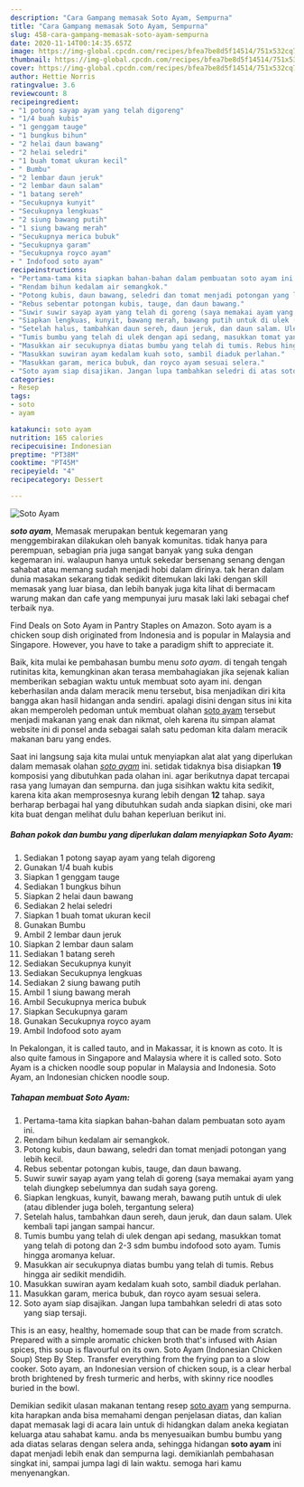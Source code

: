 ```yaml
---
description: "Cara Gampang memasak Soto Ayam, Sempurna"
title: "Cara Gampang memasak Soto Ayam, Sempurna"
slug: 458-cara-gampang-memasak-soto-ayam-sempurna
date: 2020-11-14T00:14:35.657Z
image: https://img-global.cpcdn.com/recipes/bfea7be8d5f14514/751x532cq70/soto-ayam-foto-resep-utama.jpg
thumbnail: https://img-global.cpcdn.com/recipes/bfea7be8d5f14514/751x532cq70/soto-ayam-foto-resep-utama.jpg
cover: https://img-global.cpcdn.com/recipes/bfea7be8d5f14514/751x532cq70/soto-ayam-foto-resep-utama.jpg
author: Hettie Norris
ratingvalue: 3.6
reviewcount: 8
recipeingredient:
- "1 potong sayap ayam yang telah digoreng"
- "1/4 buah kubis"
- "1 genggam tauge"
- "1 bungkus bihun"
- "2 helai daun bawang"
- "2 helai seledri"
- "1 buah tomat ukuran kecil"
- " Bumbu"
- "2 lembar daun jeruk"
- "2 lembar daun salam"
- "1 batang sereh"
- "Secukupnya kunyit"
- "Secukupnya lengkuas"
- "2 siung bawang putih"
- "1 siung bawang merah"
- "Secukupnya merica bubuk"
- "Secukupnya garam"
- "Secukupnya royco ayam"
- " Indofood soto ayam"
recipeinstructions:
- "Pertama-tama kita siapkan bahan-bahan dalam pembuatan soto ayam ini."
- "Rendam bihun kedalam air semangkok."
- "Potong kubis, daun bawang, seledri dan tomat menjadi potongan yang lebih kecil."
- "Rebus sebentar potongan kubis, tauge, dan daun bawang."
- "Suwir suwir sayap ayam yang telah di goreng (saya memakai ayam yang telah diungkep sebelumnya dan sudah saya goreng."
- "Siapkan lengkuas, kunyit, bawang merah, bawang putih untuk di ulek (atau diblender juga boleh, tergantung selera)"
- "Setelah halus, tambahkan daun sereh, daun jeruk, dan daun salam. Ulek kembali tapi jangan sampai hancur."
- "Tumis bumbu yang telah di ulek dengan api sedang, masukkan tomat yang telah di potong dan 2-3 sdm bumbu indofood soto ayam. Tumis hingga aromanya keluar."
- "Masukkan air secukupnya diatas bumbu yang telah di tumis. Rebus hingga air sedikit mendidih."
- "Masukkan suwiran ayam kedalam kuah soto, sambil diaduk perlahan."
- "Masukkan garam, merica bubuk, dan royco ayam sesuai selera."
- "Soto ayam siap disajikan. Jangan lupa tambahkan seledri di atas soto yang siap tersaji."
categories:
- Resep
tags:
- soto
- ayam

katakunci: soto ayam 
nutrition: 165 calories
recipecuisine: Indonesian
preptime: "PT38M"
cooktime: "PT45M"
recipeyield: "4"
recipecategory: Dessert

---
```



![Soto Ayam](https://img-global.cpcdn.com/recipes/bfea7be8d5f14514/751x532cq70/soto-ayam-foto-resep-utama.jpg)

<b><i>soto ayam</i></b>, Memasak merupakan bentuk kegemaran yang menggembirakan dilakukan oleh banyak komunitas. tidak hanya para perempuan, sebagian pria juga sangat banyak yang suka dengan kegemaran ini. walaupun hanya untuk sekedar bersenang senang dengan sahabat atau memang sudah menjadi hobi dalam dirinya. tak heran dalam dunia masakan sekarang tidak sedikit ditemukan laki laki dengan skill memasak yang luar biasa, dan lebih banyak juga kita lihat di bermacam warung makan dan cafe yang mempunyai juru masak laki laki sebagai chef terbaik nya.

Find Deals on Soto Ayam in Pantry Staples on Amazon. Soto ayam is a chicken soup dish originated from Indonesia and is popular in Malaysia and Singapore. However, you have to take a paradigm shift to appreciate it.

Baik, kita mulai ke pembahasan bumbu menu <i>soto ayam</i>. di tengah tengah rutinitas kita, kemungkinan akan terasa membahagiakan jika sejenak kalian memberikan sebagian waktu untuk membuat soto ayam ini. dengan keberhasilan anda dalam meracik menu tersebut, bisa menjadikan diri kita bangga akan hasil hidangan anda sendiri. apalagi disini dengan situs ini kita akan memperoleh pedoman untuk membuat olahan <u>soto ayam</u> tersebut menjadi makanan yang enak dan nikmat, oleh karena itu simpan alamat website ini di ponsel anda sebagai salah satu pedoman kita dalam meracik makanan baru yang endes.


Saat ini langsung saja kita mulai untuk menyiapkan alat alat yang diperlukan dalam memasak olahan <u><i>soto ayam</i></u> ini. setidak tidaknya bisa disiapkan <b>19</b> komposisi yang dibutuhkan pada olahan ini. agar berikutnya dapat tercapai rasa yang lumayan dan sempurna. dan juga sisihkan waktu kita sedikit, karena kita akan memprosesnya kurang lebih dengan <b>12</b> tahap. saya berharap berbagai hal yang dibutuhkan sudah anda siapkan disini, oke mari kita buat dengan melihat dulu bahan keperluan berikut ini.

<!--inarticleads1-->

##### Bahan pokok dan bumbu yang diperlukan dalam menyiapkan Soto Ayam:

1. Sediakan 1 potong sayap ayam yang telah digoreng
1. Gunakan 1/4 buah kubis
1. Siapkan 1 genggam tauge
1. Sediakan 1 bungkus bihun
1. Siapkan 2 helai daun bawang
1. Sediakan 2 helai seledri
1. Siapkan 1 buah tomat ukuran kecil
1. Gunakan  Bumbu
1. Ambil 2 lembar daun jeruk
1. Siapkan 2 lembar daun salam
1. Sediakan 1 batang sereh
1. Sediakan Secukupnya kunyit
1. Sediakan Secukupnya lengkuas
1. Sediakan 2 siung bawang putih
1. Ambil 1 siung bawang merah
1. Ambil Secukupnya merica bubuk
1. Siapkan Secukupnya garam
1. Gunakan Secukupnya royco ayam
1. Ambil  Indofood soto ayam


In Pekalongan, it is called tauto, and in Makassar, it is known as coto. It is also quite famous in Singapore and Malaysia where it is called soto. Soto Ayam is a chicken noodle soup popular in Malaysia and Indonesia. Soto Ayam, an Indonesian chicken noodle soup. 

<!--inarticleads2-->

##### Tahapan membuat Soto Ayam:

1. Pertama-tama kita siapkan bahan-bahan dalam pembuatan soto ayam ini.
1. Rendam bihun kedalam air semangkok.
1. Potong kubis, daun bawang, seledri dan tomat menjadi potongan yang lebih kecil.
1. Rebus sebentar potongan kubis, tauge, dan daun bawang.
1. Suwir suwir sayap ayam yang telah di goreng (saya memakai ayam yang telah diungkep sebelumnya dan sudah saya goreng.
1. Siapkan lengkuas, kunyit, bawang merah, bawang putih untuk di ulek (atau diblender juga boleh, tergantung selera)
1. Setelah halus, tambahkan daun sereh, daun jeruk, dan daun salam. Ulek kembali tapi jangan sampai hancur.
1. Tumis bumbu yang telah di ulek dengan api sedang, masukkan tomat yang telah di potong dan 2-3 sdm bumbu indofood soto ayam. Tumis hingga aromanya keluar.
1. Masukkan air secukupnya diatas bumbu yang telah di tumis. Rebus hingga air sedikit mendidih.
1. Masukkan suwiran ayam kedalam kuah soto, sambil diaduk perlahan.
1. Masukkan garam, merica bubuk, dan royco ayam sesuai selera.
1. Soto ayam siap disajikan. Jangan lupa tambahkan seledri di atas soto yang siap tersaji.


This is an easy, healthy, homemade soup that can be made from scratch. Prepared with a simple aromatic chicken broth that&#39;s infused with Asian spices, this soup is flavourful on its own. Soto Ayam (Indonesian Chicken Soup) Step By Step. Transfer everything from the frying pan to a slow cooker. Soto ayam, an Indonesian version of chicken soup, is a clear herbal broth brightened by fresh turmeric and herbs, with skinny rice noodles buried in the bowl. 

Demikian sedikit ulasan makanan tentang resep <u>soto ayam</u> yang sempurna. kita harapkan anda bisa memahami dengan penjelasan diatas, dan kalian dapat memasak lagi di acara lain untuk di hidangkan dalam aneka kegiatan keluarga atau sahabat kamu. anda bs menyesuaikan bumbu bumbu yang ada diatas selaras dengan selera anda, sehingga hidangan <b>soto ayam</b> ini dapat menjadi lebih enak dan sempurna lagi. demikianlah pembahasan singkat ini, sampai jumpa lagi di lain waktu. semoga hari kamu menyenangkan.
